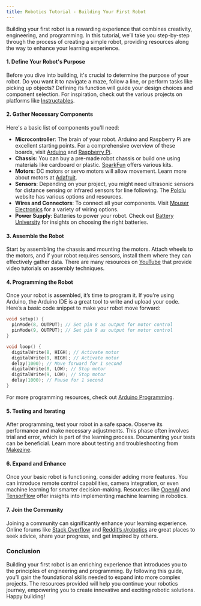 ```yaml
---
title: Robotics Tutorial - Building Your First Robot
---
```


Building your first robot is a rewarding experience that combines creativity, engineering, and programming. In this tutorial, we’ll take you step-by-step through the process of creating a simple robot, providing resources along the way to enhance your learning experience.

#### 1. **Define Your Robot's Purpose**

Before you dive into building, it's crucial to determine the purpose of your robot. Do you want it to navigate a maze, follow a line, or perform tasks like picking up objects? Defining its function will guide your design choices and component selection. For inspiration, check out the various projects on platforms like [Instructables](https://www.instructables.com).

#### 2. **Gather Necessary Components**

Here's a basic list of components you'll need:

- **Microcontroller**: The brain of your robot. Arduino and Raspberry Pi are excellent starting points. For a comprehensive overview of these boards, visit [Arduino](https://www.arduino.cc/) and [Raspberry Pi](https://www.raspberrypi.org/).
- **Chassis**: You can buy a pre-made robot chassis or build one using materials like cardboard or plastic. [SparkFun](https://www.sparkfun.com) offers various kits.
- **Motors**: DC motors or servo motors will allow movement. Learn more about motors at [Adafruit](https://learn.adafruit.com/all-about-servos).
- **Sensors**: Depending on your project, you might need ultrasonic sensors for distance sensing or infrared sensors for line following. The [Pololu](https://www.pololu.com/category/23/sensors) website has various options and resources.
- **Wires and Connectors**: To connect all your components. Visit [Mouser Electronics](https://www.mouser.com/) for a variety of wiring options.
- **Power Supply**: Batteries to power your robot. Check out [Battery University](https://batteryuniversity.com/) for insights on choosing the right batteries.

#### 3. **Assemble the Robot**

Start by assembling the chassis and mounting the motors. Attach wheels to the motors, and if your robot requires sensors, install them where they can effectively gather data. There are many resources on [YouTube](https://www.youtube.com) that provide video tutorials on assembly techniques.

#### 4. **Programming the Robot**

Once your robot is assembled, it’s time to program it. If you're using Arduino, the Arduino IDE is a great tool to write and upload your code. Here’s a basic code snippet to make your robot move forward:

```cpp
void setup() {
  pinMode(8, OUTPUT); // Set pin 8 as output for motor control
  pinMode(9, OUTPUT); // Set pin 9 as output for motor control
}

void loop() {
  digitalWrite(8, HIGH); // Activate motor
  digitalWrite(9, HIGH); // Activate motor
  delay(1000); // Move forward for 1 second
  digitalWrite(8, LOW); // Stop motor
  digitalWrite(9, LOW); // Stop motor
  delay(1000); // Pause for 1 second
}
```

For more programming resources, check out [Arduino Programming](https://www.arduino.cc/en/Tutorial/HomePage).

#### 5. **Testing and Iterating**

After programming, test your robot in a safe space. Observe its performance and make necessary adjustments. This phase often involves trial and error, which is part of the learning process. Documenting your tests can be beneficial. Learn more about testing and troubleshooting from [Makezine](https://makezine.com).

#### 6. **Expand and Enhance**

Once your basic robot is functioning, consider adding more features. You can introduce remote control capabilities, camera integration, or even machine learning for smarter decision-making. Resources like [OpenAI](https://openai.com/research/) and [TensorFlow](https://www.tensorflow.org/) offer insights into implementing machine learning in robotics.

#### 7. **Join the Community**

Joining a community can significantly enhance your learning experience. Online forums like [Stack Overflow](https://stackoverflow.com/questions/tagged/robotics) and [Reddit’s r/robotics](https://www.reddit.com/r/robotics/) are great places to seek advice, share your progress, and get inspired by others.

### Conclusion

Building your first robot is an enriching experience that introduces you to the principles of engineering and programming. By following this guide, you’ll gain the foundational skills needed to expand into more complex projects. The resources provided will help you continue your robotics journey, empowering you to create innovative and exciting robotic solutions. Happy building!
